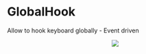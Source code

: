 # GlobalHook
Allow to hook keyboard globally - Event driven

<p align='center'><img src='https://ci.appveyor.com/api/projects/status/github/Lunat1q/GlobalHook'/></p>
